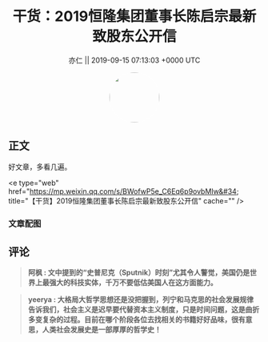 <h1 align="center">干货：2019恒隆集团董事长陈启宗最新致股东公开信</h1>




<p align="center">
    <a>亦仁 || 2019-09-15 07:13:03 &#43;0000 UTC</a>
</p>

<div align="center">
    <img src="https://images.zsxq.com/Fn3NQqCN8nuGF86yZPXSbEsl0mb3?e=1590940799&amp;token=kIxbL07-8jAj8w1n4s9zv64FuZZNEATmlU_Vm6zD:pfbNc8W3hS0oYG_hyXXh_rHMHuc=" width="100" height="100" style="border:1px solid;border-radius:50%; color:#ffffff"/>
</div>




## 正文

<div>
好文章，多看几遍。

&lt;e type=&#34;web&#34; href=&#34;https://mp.weixin.qq.com/s/BWofwP5e_C6Eq6p9ovbMIw&#34; title=&#34;【干货】2019恒隆集团董事长陈启宗最新致股东公开信&#34; cache=&#34;&#34; /&gt;
</div>

### 文章配图

<div class="image" align="center">

</div>


## 评论

<div align="left">
<div>

<blockquote >
<span> <strong>阿枫 : 文中提到的“史普尼克（Sputnik）时刻”尤其令人警觉，美国仍是世界上最强大的科技实体，千万不要低估美国人在这方面能力。 </strong></span>
</blockquote>

<blockquote >
<span> <strong>yeerya : 大格局大哲学思想还是没把握到，列宁和马克思的社会发展规律告诉我们，社会主义是迟早要代替资本主义制度，只是时间问题，这是曲折多变复杂的过程。目前在哪个阶段各位去找相关的书籍好好品味，很有意思，人类社会发展史是一部厚厚的哲学史！ </strong></span>
</blockquote>

</div>
</div>